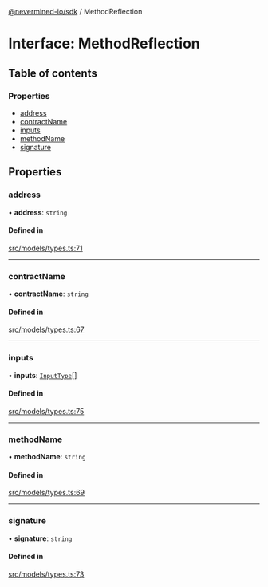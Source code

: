 [@nevermined-io/sdk](../code-reference.md) / MethodReflection

# Interface: MethodReflection

## Table of contents

### Properties

- [address](MethodReflection.md#address)
- [contractName](MethodReflection.md#contractname)
- [inputs](MethodReflection.md#inputs)
- [methodName](MethodReflection.md#methodname)
- [signature](MethodReflection.md#signature)

## Properties

### address

• **address**: `string`

#### Defined in

[src/models/types.ts:71](https://github.com/nevermined-io/sdk-js/blob/bb26f8ab/src/models/types.ts#L71)

---

### contractName

• **contractName**: `string`

#### Defined in

[src/models/types.ts:67](https://github.com/nevermined-io/sdk-js/blob/bb26f8ab/src/models/types.ts#L67)

---

### inputs

• **inputs**: [`InputType`](InputType.md)[]

#### Defined in

[src/models/types.ts:75](https://github.com/nevermined-io/sdk-js/blob/bb26f8ab/src/models/types.ts#L75)

---

### methodName

• **methodName**: `string`

#### Defined in

[src/models/types.ts:69](https://github.com/nevermined-io/sdk-js/blob/bb26f8ab/src/models/types.ts#L69)

---

### signature

• **signature**: `string`

#### Defined in

[src/models/types.ts:73](https://github.com/nevermined-io/sdk-js/blob/bb26f8ab/src/models/types.ts#L73)
